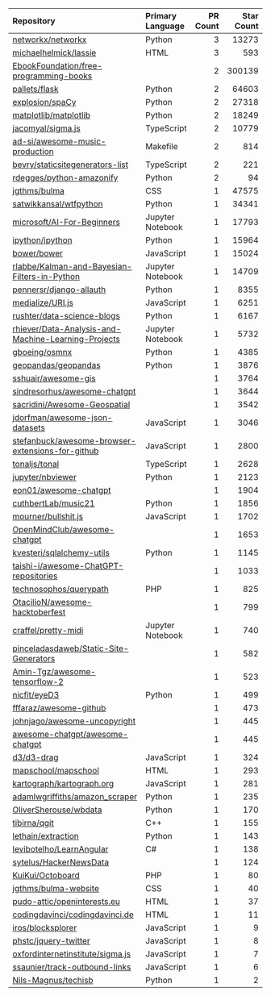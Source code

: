 | Repository | Primary Language | PR Count | Star Count |
| :-- | :-- | --: | --: |
| [networkx/networkx](https://github.com/networkx/networkx) | Python | 3 | 13273 |
| [michaelhelmick/lassie](https://github.com/michaelhelmick/lassie) | HTML | 3 | 593 |
| [EbookFoundation/free-programming-books](https://github.com/EbookFoundation/free-programming-books) |  | 2 | 300139 |
| [pallets/flask](https://github.com/pallets/flask) | Python | 2 | 64603 |
| [explosion/spaCy](https://github.com/explosion/spaCy) | Python | 2 | 27318 |
| [matplotlib/matplotlib](https://github.com/matplotlib/matplotlib) | Python | 2 | 18249 |
| [jacomyal/sigma.js](https://github.com/jacomyal/sigma.js) | TypeScript | 2 | 10779 |
| [ad-si/awesome-music-production](https://github.com/ad-si/awesome-music-production) | Makefile | 2 | 814 |
| [bevry/staticsitegenerators-list](https://github.com/bevry/staticsitegenerators-list) | TypeScript | 2 | 221 |
| [rdegges/python-amazonify](https://github.com/rdegges/python-amazonify) | Python | 2 | 94 |
| [jgthms/bulma](https://github.com/jgthms/bulma) | CSS | 1 | 47575 |
| [satwikkansal/wtfpython](https://github.com/satwikkansal/wtfpython) | Python | 1 | 34341 |
| [microsoft/AI-For-Beginners](https://github.com/microsoft/AI-For-Beginners) | Jupyter Notebook | 1 | 17793 |
| [ipython/ipython](https://github.com/ipython/ipython) | Python | 1 | 15964 |
| [bower/bower](https://github.com/bower/bower) | JavaScript | 1 | 15024 |
| [rlabbe/Kalman-and-Bayesian-Filters-in-Python](https://github.com/rlabbe/Kalman-and-Bayesian-Filters-in-Python) | Jupyter Notebook | 1 | 14709 |
| [pennersr/django-allauth](https://github.com/pennersr/django-allauth) | Python | 1 | 8355 |
| [medialize/URI.js](https://github.com/medialize/URI.js) | JavaScript | 1 | 6251 |
| [rushter/data-science-blogs](https://github.com/rushter/data-science-blogs) | Python | 1 | 6167 |
| [rhiever/Data-Analysis-and-Machine-Learning-Projects](https://github.com/rhiever/Data-Analysis-and-Machine-Learning-Projects) | Jupyter Notebook | 1 | 5732 |
| [gboeing/osmnx](https://github.com/gboeing/osmnx) | Python | 1 | 4385 |
| [geopandas/geopandas](https://github.com/geopandas/geopandas) | Python | 1 | 3876 |
| [sshuair/awesome-gis](https://github.com/sshuair/awesome-gis) |  | 1 | 3764 |
| [sindresorhus/awesome-chatgpt](https://github.com/sindresorhus/awesome-chatgpt) |  | 1 | 3644 |
| [sacridini/Awesome-Geospatial](https://github.com/sacridini/Awesome-Geospatial) |  | 1 | 3542 |
| [jdorfman/awesome-json-datasets](https://github.com/jdorfman/awesome-json-datasets) | JavaScript | 1 | 3046 |
| [stefanbuck/awesome-browser-extensions-for-github](https://github.com/stefanbuck/awesome-browser-extensions-for-github) | JavaScript | 1 | 2800 |
| [tonaljs/tonal](https://github.com/tonaljs/tonal) | TypeScript | 1 | 2628 |
| [jupyter/nbviewer](https://github.com/jupyter/nbviewer) | Python | 1 | 2123 |
| [eon01/awesome-chatgpt](https://github.com/eon01/awesome-chatgpt) |  | 1 | 1904 |
| [cuthbertLab/music21](https://github.com/cuthbertLab/music21) | Python | 1 | 1856 |
| [mourner/bullshit.js](https://github.com/mourner/bullshit.js) | JavaScript | 1 | 1702 |
| [OpenMindClub/awesome-chatgpt](https://github.com/OpenMindClub/awesome-chatgpt) |  | 1 | 1653 |
| [kvesteri/sqlalchemy-utils](https://github.com/kvesteri/sqlalchemy-utils) | Python | 1 | 1145 |
| [taishi-i/awesome-ChatGPT-repositories](https://github.com/taishi-i/awesome-ChatGPT-repositories) |  | 1 | 1033 |
| [technosophos/querypath](https://github.com/technosophos/querypath) | PHP | 1 | 825 |
| [OtacilioN/awesome-hacktoberfest](https://github.com/OtacilioN/awesome-hacktoberfest) |  | 1 | 799 |
| [craffel/pretty-midi](https://github.com/craffel/pretty-midi) | Jupyter Notebook | 1 | 740 |
| [pinceladasdaweb/Static-Site-Generators](https://github.com/pinceladasdaweb/Static-Site-Generators) |  | 1 | 582 |
| [Amin-Tgz/awesome-tensorflow-2](https://github.com/Amin-Tgz/awesome-tensorflow-2) |  | 1 | 523 |
| [nicfit/eyeD3](https://github.com/nicfit/eyeD3) | Python | 1 | 499 |
| [fffaraz/awesome-github](https://github.com/fffaraz/awesome-github) |  | 1 | 473 |
| [johnjago/awesome-uncopyright](https://github.com/johnjago/awesome-uncopyright) |  | 1 | 445 |
| [awesome-chatgpt/awesome-chatgpt](https://github.com/awesome-chatgpt/awesome-chatgpt) |  | 1 | 445 |
| [d3/d3-drag](https://github.com/d3/d3-drag) | JavaScript | 1 | 324 |
| [mapschool/mapschool](https://github.com/mapschool/mapschool) | HTML | 1 | 293 |
| [kartograph/kartograph.org](https://github.com/kartograph/kartograph.org) | JavaScript | 1 | 281 |
| [adamlwgriffiths/amazon_scraper](https://github.com/adamlwgriffiths/amazon_scraper) | Python | 1 | 235 |
| [OliverSherouse/wbdata](https://github.com/OliverSherouse/wbdata) | Python | 1 | 170 |
| [tibirna/qgit](https://github.com/tibirna/qgit) | C++ | 1 | 155 |
| [lethain/extraction](https://github.com/lethain/extraction) | Python | 1 | 143 |
| [levibotelho/LearnAngular](https://github.com/levibotelho/LearnAngular) | C# | 1 | 138 |
| [sytelus/HackerNewsData](https://github.com/sytelus/HackerNewsData) |  | 1 | 124 |
| [KuiKui/Octoboard](https://github.com/KuiKui/Octoboard) | PHP | 1 | 80 |
| [jgthms/bulma-website](https://github.com/jgthms/bulma-website) | CSS | 1 | 40 |
| [pudo-attic/openinterests.eu](https://github.com/pudo-attic/openinterests.eu) | HTML | 1 | 37 |
| [codingdavinci/codingdavinci.de](https://github.com/codingdavinci/codingdavinci.de) | HTML | 1 | 11 |
| [iros/blocksplorer](https://github.com/iros/blocksplorer) | JavaScript | 1 | 9 |
| [phstc/jquery-twitter](https://github.com/phstc/jquery-twitter) | JavaScript | 1 | 8 |
| [oxfordinternetinstitute/sigma.js](https://github.com/oxfordinternetinstitute/sigma.js) | JavaScript | 1 | 7 |
| [ssaunier/track-outbound-links](https://github.com/ssaunier/track-outbound-links) | JavaScript | 1 | 6 |
| [Nils-Magnus/techisb](https://github.com/Nils-Magnus/techisb) | Python | 1 | 2 |
